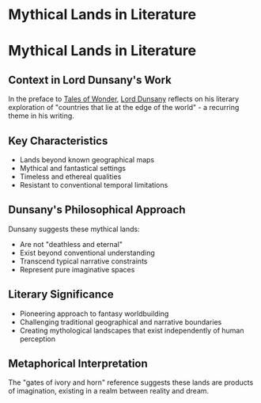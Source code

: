# Mythical Lands in Literature

# Mythical Lands in Literature

## Context in Lord Dunsany's Work
In the preface to [Tales of Wonder](./tales-of-wonder.md), [Lord Dunsany](./lord-dunsany.md) reflects on his literary exploration of "countries that lie at the edge of the world" - a recurring theme in his writing.

## Key Characteristics
- Lands beyond known geographical maps
- Mythical and fantastical settings
- Timeless and ethereal qualities
- Resistant to conventional temporal limitations

## Dunsany's Philosophical Approach
Dunsany suggests these mythical lands:
- Are not "deathless and eternal"
- Exist beyond conventional understanding
- Transcend typical narrative constraints
- Represent pure imaginative spaces

## Literary Significance
- Pioneering approach to fantasy worldbuilding
- Challenging traditional geographical and narrative boundaries
- Creating mythological landscapes that exist independently of human perception

## Metaphorical Interpretation
The "gates of ivory and horn" reference suggests these lands are products of imagination, existing in a realm between reality and dream.